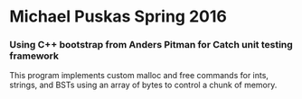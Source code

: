 # Michael Puskas Spring 2016
### Using C++ bootstrap from Anders Pitman for Catch unit testing framework

This program implements custom malloc and free commands for ints, strings, and BSTs using an array of bytes to control a chunk of memory.
